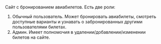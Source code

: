 
Сайт с бронированием авиабилетов. Есть две роли:
1. Обычный пользователь. Может бронировать авиабилеты, смотреть доступные варианты и узнавать о забронированных другими пользователями билетах.
2. Админ. Имеет полномочия в удалении/добавлении/изменении билетов на сайте.
